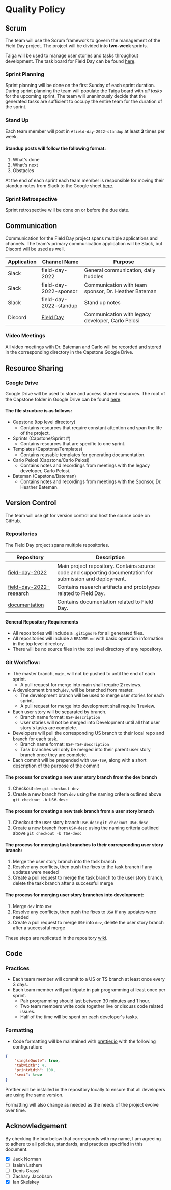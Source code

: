 # Quality Policy

## Scrum

The team will use the Scrum framework to govern the management of the Field Day project. The project will be divided into **two-week** sprints.

Taiga will be used to manage user stories and tasks throughout development. The task board for Field Day can be found [here](https://tree.taiga.io/project/jlnorma4-field-day-capstone-project/).

### Sprint Planning

Sprint planning will be done on the first Sunday of each sprint duration.
During sprint planning the team will populate the Taiga board with _all tasks_ for the upcoming sprint.
The team will unanimously decide that the generated tasks are sufficient to occupy the entire team for the duration of the sprint.

### Stand Up

Each team member will post in `#field-day-2022-standup` at least **3** times per week.

#### Standup posts will follow the following format:

1. What's done
2. What's next
3. Obstacles

At the end of each sprint each team member is responsible for moving their standup notes from Slack
to the Google sheet [here](https://docs.google.com/spreadsheets/d/1w-NvV3TirU2b-vhc_i9atq4p5Iq6dCsULkxHvz-hnAI/edit?usp=sharing).

### Sprint Retrospective

Sprint retrospective will be done on or before the due date.

## Communication

Communication for the Field Day project spans multiple applications and channels. The team's primary communication application will be Slack, but Discord will be used as well.

| Application | Channel Name                               | Purpose                                              |
| ----------- | ------------------------------------------ | ---------------------------------------------------- |
| Slack       | field-day-2022                             | General communication, daily huddles                 |
| Slack       | field-day-2022-sponsor                     | Communication with team sponsor, Dr. Heather Bateman |
| Slack       | field-day-2022-standup                     | Stand up notes                                       |
| Discord     | [Field Day](https://discord.gg/qfWDMEdUfr) | Communication with legacy developer, Carlo Pelosi    |

### Video Meetings

All video meetings with Dr. Bateman and Carlo will be recorded and stored in the corresponding directory in the Capstone Google Drive.

## Resource Sharing

### Google Drive

Google Drive will be used to store and access shared resources. The root of the Capstone folder in Google Drive can be
found [here](https://drive.google.com/drive/folders/19JDGxjSamYeW-ZXcv5gNdX_IfooPdGxY?usp=sharing).

#### The file structure is as follows:

-   Capstone (top level directory)
    -   Contains resources that require constant attention and span the life of the project.
-   Sprints (Capstone/Sprint #)
    -   Contains resources that are specific to one sprint.
-   Templates (Capstone/Templates)
    -   Contains reusable templates for generating documentation.
-   Carlo Pelosi (Capstone/Carlo Pelosi)
    -   Contains notes and recordings from meetings with the legacy developer, Carlo Pelosi.
-   Bateman (Capstone/Bateman)
    -   Contains notes and recordings from meetings with the Sponsor, Dr. Heather Bateman.

## Version Control

The team will use git for version control and host the source code on GitHub.

### Repositories

The Field Day project spans multiple repositories.

| Repository                                                                           | Description                                                                                               |
| ------------------------------------------------------------------------------------ | --------------------------------------------------------------------------------------------------------- |
| [field-day-2022](https://github.com/Field-Day-2022/field-day-2022)                   | Main project repository. Contains source code and supporting documentation for submission and deployment. |
| [field-day-2022-research](https://github.com/Field-Day-2022/field-day-2022-research) | Contains research artifacts and prototypes related to Field Day.                                          |
| [documentation](https://github.com/Field-Day-2022/documentation)                     | Contains documentation related to Field Day.                                                              |

#### General Repository Requirements

-   All repositories will include a `.gitignore` for all generated files.
-   All repositories will include a `README.md` with basic operation information in the top level directory.
-   There will be no source files in the top level directory of any repository.

### Git Workflow:

-   The master branch, `main`, will not be pushed to until the end of each sprint.
    -   A pull request for merge into main shall require **2** reviews.
-   A development branch,`dev`, will be branched from master.
    -   The development branch will be used to merge user stories for each sprint.
    -   A pull request for merge into development shall require **1** review.
-   Each user story will be separated by branch.
    -   Branch name format: `US#-description`
    -   User stories will not be merged into Development until all that user story's tasks are complete.
-   Developers will pull the corresponding US branch to their local repo and branch for each task.
    -   Branch name format: `US#-TS#-description`
    -   Task branches will only be merged into their parent user story branch once they are complete.
-   Each commit will be prepended with `US#-TS#`, along with a short description of the purpose of the commit

#### The process for creating a new user story branch from the dev branch

1. Checkout `dev`
   `git checkout dev`
2. Create a new branch from `dev` using the naming criteria outlined above
   `git checkout -b US#-desc`

#### The process for creating a new task branch from a user story branch

1. Checkout the user story branch `US#-desc`
   `git checkout US#-desc`
2. Create a new branch from `US#-desc` using the naming criteria outlined above
   `git checkout -b TS#-desc`

#### The process for merging task branches to their corresponding user story branch:

1. Merge the user story branch into the task branch
2. Resolve any conflicts, then push the fixes to the task branch if any updates were needed
3. Create a pull request to merge the task branch to the user story branch, delete the task branch after a successful merge

#### The process for merging user story branches into development:

1. Merge `dev` into `US#`
2. Resolve any conflicts, then push the fixes to `US#` if any updates were needed
3. Create a pull request to merge `US#` into `dev`, delete the user story branch after a successful merge

These steps are replicated in the repository [wiki](https://github.com/Field-Day-2022/field-day-2022/wiki).

## Code

### Practices

-   Each team member will commit to a US or TS branch at least once every 3 days.
-   Each team member will participate in pair programming at least once per sprint.
    -   Pair programming should last between 30 minutes and 1 hour.
    -   Two team members write code together live or discuss code related issues.
    -   Half of the time will be spent on each developer's tasks.

### Formatting

-   Code formatting will be maintained with [prettier.io](https://prettier.io/) with the following configuration:

```json
{
    "singleQuote": true,
    "tabWidth": 4,
    "printWidth": 100,
    "semi": true
}
```

Prettier will be installed in the repository locally to ensure that all developers are using the same version.

Formatting will also change as needed as the needs of the project evolve over time.

## Acknowledgement

By checking the box below that corresponds with my name, I am agreeing to adhere to all policies, standards,
and practices specified in this document.

-   [x] Jack Norman
-   [ ] Isaiah Lathem
-   [ ] Denis Grassl
-   [ ] Zachary Jacobson
-   [x] Ian Skelskey
